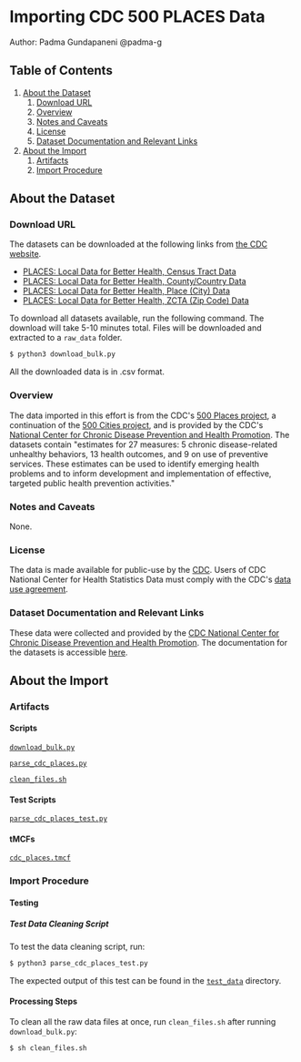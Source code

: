 # Importing CDC 500 PLACES Data

Author: Padma Gundapaneni @padma-g

## Table of Contents
1. [About the Dataset](#about-the-dataset)
    1. [Download URL](#download-url)
    2. [Overview](#overview)
    3. [Notes and Caveats](#notes-and-caveats)
    4. [License](#license)
    5. [Dataset Documentation and Relevant Links](#dataset-documentation-and-relevant-links)
2. [About the Import](#about-the-import)
    1. [Artifacts](#artifacts)
    2. [Import Procedure](#import-procedure)

## About the Dataset

### Download URL
The datasets can be downloaded at the following links from [the CDC website](https://chronicdata.cdc.gov/browse?category=500+Cities+%26+Places&sortBy=newest&utf8).
- [PLACES: Local Data for Better Health, Census Tract Data](https://chronicdata.cdc.gov/500-Cities-Places/PLACES-Local-Data-for-Better-Health-Census-Tract-D/cwsq-ngmh)
- [PLACES: Local Data for Better Health, County/Country Data](https://chronicdata.cdc.gov/500-Cities-Places/PLACES-Local-Data-for-Better-Health-County-Data-20/swc5-untb)
- [PLACES: Local Data for Better Health, Place (City) Data](https://chronicdata.cdc.gov/500-Cities-Places/PLACES-Local-Data-for-Better-Health-Place-Data-202/eav7-hnsx)
- [PLACES: Local Data for Better Health, ZCTA (Zip Code) Data](https://chronicdata.cdc.gov/500-Cities-Places/PLACES-Local-Data-for-Better-Health-ZCTA-Data-2020/qnzd-25i4)

To download all datasets available, run the following command. The download will take 5-10 minutes total. Files will be downloaded and extracted to a `raw_data` folder.
```bash
$ python3 download_bulk.py
```

All the downloaded data is in .csv format. 

### Overview
The data imported in this effort is from the CDC's [500 Places project](https://www.cdc.gov/places/about/index.html), a continuation of the [500 Cities project](https://www.cdc.gov/places/about/500-cities-2016-2019/index.html), and is provided by the CDC's [National Center for Chronic Disease Prevention and Health Promotion](https://www.cdc.gov/chronicdisease/index.htm). The datasets contain "estimates for 27 measures: 5 chronic disease-related unhealthy behaviors, 13 health outcomes, and 9 on use of preventive services. These estimates can be used to identify emerging health problems and to inform development and implementation of effective, targeted public health prevention activities."

### Notes and Caveats

None.

### License
The data is made available for public-use by the [CDC](https://www.cdc.gov/nchs/data_access/ftp_data.htm). Users of CDC National Center for Health Statistics Data must comply with the CDC's [data use agreement](https://www.cdc.gov/nchs/data_access/restrictions.htm).

### Dataset Documentation and Relevant Links
These data were collected and provided by the [CDC National Center for Chronic Disease Prevention and Health Promotion](https://www.cdc.gov/chronicdisease/index.htm). The documentation for the datasets is accessible [here](https://www.cdc.gov/places/about/index.html).

## About the Import

### Artifacts

#### Scripts
[`download_bulk.py`](https://github.com/datacommonsorg/data/blob/master/scripts/us_cdc/500_places/download_bulk.py)

[`parse_cdc_places.py`](https://github.com/datacommonsorg/data/blob/master/scripts/us_cdc/500_places/parse_cdc_places.py)

[`clean_files.sh`](https://github.com/datacommonsorg/data/blob/master/scripts/us_cdc/500_places/clean_files.sh)

#### Test Scripts
[`parse_cdc_places_test.py`](https://github.com/datacommonsorg/data/blob/master/scripts/us_cdc/500_places/parse_cdc_places_test.py)

#### tMCFs
[`cdc_places.tmcf`](https://github.com/datacommonsorg/data/blob/master/scripts/us_cdc/500_places/cdc_places.tmcf)

### Import Procedure

#### Testing

##### Test Data Cleaning Script

To test the data cleaning script, run:

```bash
$ python3 parse_cdc_places_test.py
```

The expected output of this test can be found in the [`test_data`](https://github.com/datacommonsorg/data/blob/master/scripts/us_cdc/500_places/test_data/) directory.

#### Processing Steps

To clean all the raw data files at once, run `clean_files.sh` after running `download_bulk.py`:

```bash
$ sh clean_files.sh
```
